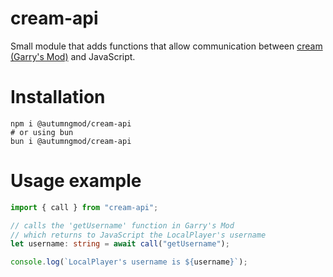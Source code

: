 # cream-api
Small module that adds functions that allow communication between [cream (Garry's Mod)](https://github.com/autumngmod/cream) and JavaScript.

# Installation
```
npm i @autumngmod/cream-api
# or using bun
bun i @autumngmod/cream-api
```

# Usage example
```ts
import { call } from "cream-api";

// calls the 'getUsername' function in Garry's Mod
// which returns to JavaScript the LocalPlayer's username
let username: string = await call("getUsername");

console.log(`LocalPlayer's username is ${username}`);
```